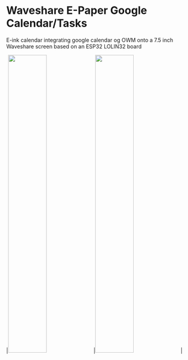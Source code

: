 # Waveshare E-Paper Google Calendar/Tasks
E-ink calendar integrating google calendar og OWM onto a 7.5 inch Waveshare screen based on an ESP32 LOLIN32 board

|<img src="calendar.jpg" width=45%>|<img src="calendar_weather.jpg" width=45%>|

